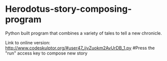 # Herodotus-story-composing-program

Python built program that combines a variety of tales to tell a new chronicle.

Link to online version: http://www.codeskulptor.org/#user47_ijvZuokm2AvUrDB_1.py
#Press the "run" access key to compose new story
